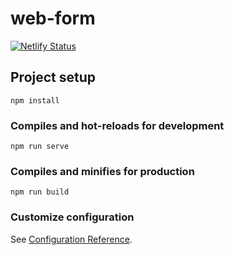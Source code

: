 # web-form
[![Netlify Status](https://api.netlify.com/api/v1/badges/6810636a-edf6-4119-96ba-d99acbc5c5db/deploy-status)](https://app.netlify.com/sites/upbeat-mccarthy-dba1b1/deploys)

## Project setup
```
npm install
```

### Compiles and hot-reloads for development
```
npm run serve
```

### Compiles and minifies for production
```
npm run build
```

### Customize configuration
See [Configuration Reference](https://cli.vuejs.org/config/).
